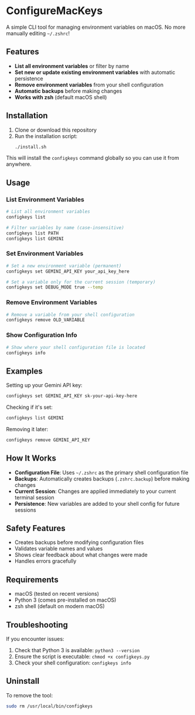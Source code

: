 # ConfigureMacKeys

A simple CLI tool for managing environment variables on macOS. No more manually editing `~/.zshrc`!

## Features

- **List all environment variables** or filter by name
- **Set new or update existing environment variables** with automatic persistence
- **Remove environment variables** from your shell configuration
- **Automatic backups** before making changes
- **Works with zsh** (default macOS shell)

## Installation

1. Clone or download this repository
2. Run the installation script:
   ```bash
   ./install.sh
   ```

This will install the `configkeys` command globally so you can use it from anywhere.

## Usage

### List Environment Variables

```bash
# List all environment variables
configkeys list

# Filter variables by name (case-insensitive)
configkeys list PATH
configkeys list GEMINI
```

### Set Environment Variables

```bash
# Set a new environment variable (permanent)
configkeys set GEMINI_API_KEY your_api_key_here

# Set a variable only for the current session (temporary)
configkeys set DEBUG_MODE true --temp
```

### Remove Environment Variables

```bash
# Remove a variable from your shell configuration
configkeys remove OLD_VARIABLE
```

### Show Configuration Info

```bash
# Show where your shell configuration file is located
configkeys info
```

## Examples

Setting up your Gemini API key:
```bash
configkeys set GEMINI_API_KEY sk-your-api-key-here
```

Checking if it's set:
```bash
configkeys list GEMINI
```

Removing it later:
```bash
configkeys remove GEMINI_API_KEY
```

## How It Works

- **Configuration File**: Uses `~/.zshrc` as the primary shell configuration file
- **Backups**: Automatically creates backups (`.zshrc.backup`) before making changes
- **Current Session**: Changes are applied immediately to your current terminal session
- **Persistence**: New variables are added to your shell config for future sessions

## Safety Features

- Creates backups before modifying configuration files
- Validates variable names and values
- Shows clear feedback about what changes were made
- Handles errors gracefully

## Requirements

- macOS (tested on recent versions)
- Python 3 (comes pre-installed on macOS)
- zsh shell (default on modern macOS)

## Troubleshooting

If you encounter issues:

1. Check that Python 3 is available: `python3 --version`
2. Ensure the script is executable: `chmod +x configkeys.py`
3. Check your shell configuration: `configkeys info`

## Uninstall

To remove the tool:
```bash
sudo rm /usr/local/bin/configkeys
``` 